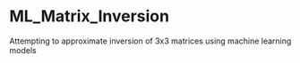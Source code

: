 # ML_Matrix_Inversion
Attempting to approximate inversion of 3x3 matrices using machine learning models
